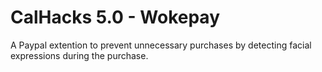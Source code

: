 # CalHacks 5.0 - Wokepay
A Paypal extention to prevent unnecessary purchases by detecting facial expressions during the purchase.

